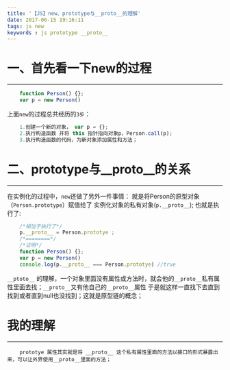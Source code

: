 ```yaml
---
title: '【JS】new、prototype与__proto__的理解'
date: 2017-06-15 19:16:11
tags: js new
keywords : js prototype __proto__
---
```

 # 一、首先看一下new的过程
---------------------
```js
    function Person() {};
    var p = new Person()
```
上面`new`的过程总共经历的`3步`：
```js
    1.创建一个新的对象， var p = {};
    2.执行构造函数 并将 this 指针指向对象p，Person.call(p);
    3.执行构造函数的代码，为新对象添加属性和方法；
```
<!--more-->
 # 二、prototype与\__proto__的关系
---------------------
在实例化的过程中，`new`还做了另外一件事情：
就是将Person的原型对象（`Person.prototype`）赋值给了 实例化对象的私有对象(`p.__proto__`);
也就是执行了:
```js
    /*相当于执行了*/
    p.__proto__ = Person.prototye ;
    /*========*/
    /*证明*/
    function Person() {};
    var p = new Person()
    console.log(p.__proto__ === Person.prototye) //true
```
`__ptoto__` 的理解，一个对象里面没有属性或方法时，就会他的`__proto__`私有属性里面去找；`__proto__`又有他自己的`__proto__`属性
于是就这样一直找下去直到找到或者直到null也没找到；这就是原型链的概念；

 # 我的理解
----------------
```
    prototye 属性其实就是将 __proto__ 这个私有属性里面的方法以接口的形式暴露出来，可以让外界使用__proto__里面的方法；
```






